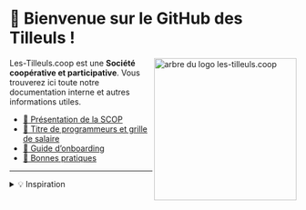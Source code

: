 # 👋️ Bienvenue sur le GitHub des Tilleuls !

<img align="right" src="https://github.com/coopTilleuls/.github/blob/main/profile/public/img/tree.svg" height="250" alt="arbre du logo les-tilleuls.coop">

Les-Tilleuls.coop est une **Société coopérative et participative**. Vous trouverez ici toute notre documentation interne et autres informations utiles.

- [🌳️ Présentation de la SCOP](https://github.com/coopTilleuls/.github/blob/main/profile/scop/README.md)
- [🧙️ Titre de programmeurs et grille de salaire](https://github.com/coopTilleuls/.github/blob/main/profile/titles/README.md)
- [🚞️ Guide d’onboarding](https://github.com/coopTilleuls/.github/blob/main/profile/onboarding/README.md)
- [💫️ Bonnes pratiques](https://github.com/coopTilleuls/.github/blob/main/profile/best-practices/README.md)
<!-- WIP :
- [📰️ Kit de press](https://github.com/coopTilleuls/.github/blob/main/profile/press-kit/README.md)
- [🎨️ Styleguide](https://github.com/coopTilleuls/.github/blob/main/profile/styleguide/README.md)
  -->

---

<details>
    <summary>💡️ Inspiration</summary>
    Cette documentation est inspirée de plusieurs déjà existantes, telles que celles de:
    <ul>
    <li><a href="https://github.com/basecamp/handbook">Basecamp</a></li>
    <li><a href="https://github.com/24eme">24eme</a></li>
    <li><a href="https://www.loomio.coop/">Loomio</a></li>
    <li><a href="https://about.gitlab.com/handbook/">GitLab</a></li>
    </ul>
</details>
